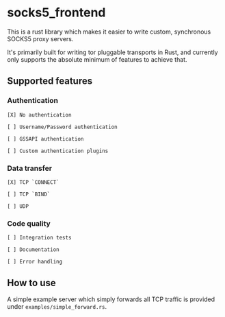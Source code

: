 # socks5_frontend

This is a rust library which makes it easier to write custom, synchronous SOCKS5 proxy servers.

It's primarily built for writing tor pluggable transports in Rust, and currently only supports the absolute minimum of features to achieve that.

## Supported features

### Authentication

    [X] No authentication

    [ ] Username/Password authentication

    [ ] GSSAPI authentication

    [ ] Custom authentication plugins

### Data transfer

    [X] TCP `CONNECT`

    [ ] TCP `BIND`

    [ ] UDP

### Code quality

    [ ] Integration tests

    [ ] Documentation

    [ ] Error handling

## How to use

A simple example server which simply forwards all TCP traffic is provided under `examples/simple_forward.rs`.